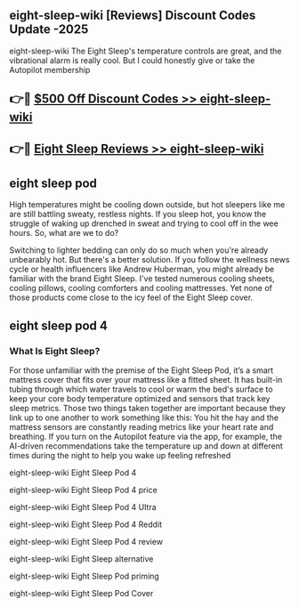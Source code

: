 ## eight-sleep-wiki [Reviews​] Discount Codes Update -2025

eight-sleep-wiki The Eight Sleep's temperature controls are great, and the vibrational alarm is really cool. But I could honestly give or take the Autopilot membership

## 👉🔴 [$500 Off Discount Codes >> eight-sleep-wiki](http://download.freeplayer.one?title=eight-sleep-wiki&ref=18-ES)

## 👉🔴 [Eight Sleep Reviews >> eight-sleep-wiki](http://download.freeplayer.one?title=eight-sleep-wiki&ref=18-ES)

## eight sleep pod

High temperatures might be cooling down outside, but hot sleepers like me are still battling sweaty, restless nights. If you sleep hot, you know the struggle of waking up drenched in sweat and trying to cool off in the wee hours. So, what are we to do?

Switching to lighter bedding can only do so much when you're already unbearably hot. But there's a better solution. If you follow the wellness news cycle or health influencers like Andrew Huberman, you might already be familiar with the brand Eight Sleep. I've tested numerous cooling sheets, cooling pillows, cooling comforters and cooling mattresses. Yet none of those products come close to the icy feel of the Eight Sleep cover.

## eight sleep pod 4

### What Is Eight Sleep?

For those unfamiliar with the premise of the Eight Sleep Pod, it’s a smart mattress cover that fits over your mattress like a fitted sheet. It has built-in tubing through which water travels to cool or warm the bed's surface to keep your core body temperature optimized and sensors that track key sleep metrics. Those two things taken together are important because they link up to one another to work something like this: You hit the hay and the mattress sensors are constantly reading metrics like your heart rate and breathing. If you turn on the Autopilot feature via the app, for example, the AI-driven recommendations take the temperature up and down at different times during the night to help you wake up feeling refreshed

eight-sleep-wiki Eight Sleep Pod 4

eight-sleep-wiki Eight Sleep Pod 4 price

eight-sleep-wiki Eight Sleep Pod 4 Ultra

eight-sleep-wiki Eight Sleep Pod 4 Reddit

eight-sleep-wiki Eight Sleep Pod 4 review

eight-sleep-wiki Eight Sleep alternative

eight-sleep-wiki Eight Sleep Pod priming

eight-sleep-wiki Eight Sleep Pod Cover